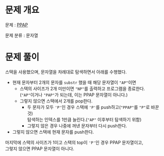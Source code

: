 # 문제 개요

문제 : [PPAP](https://www.acmicpc.net/problem/16120)

문제 분류 : 문자열

# 문제 풀이

스택을 사용했으며, 문자열을 차례대로 탐색하면서 아래를 수행했다.

- 현재 문자부터 2개의 문자를 `substr` 했을 때 해당 문자열이 `"AP"`이면
  - 스택의 사이즈가 2개 미만이면 `"NP"`를 출력하고 프로그램을 종료한다.  
    (`"AP"`이거나 `"PAP"`가 되는데, 이는 PPAP 문자열이 아니다.)
  - 그렇지 않으면 스택에서 2개를 pop한다.
    - 두 문자가 모두 `'P'`인 경우 스택에 `'P'`를 push하고(`"PPAP"`를 `"P"`로 바꾼 것)  
      탐색하는 인덱스를 1만큼 늘린다.(`"AP"` 이후부터 탐색하기 위함)
    - 그렇지 않은 경우 나중에 꺼낸 문자부터 다시 push한다.
- 그렇지 않으면 스택에 현재 문자를 push한다.

마지막에 스택의 사이즈가 1이고 스택의 top이 `'P'`인 경우 PPAP 문자열이고,  
그렇지 않으면 PPAP 문자열이 아니다.
